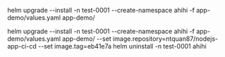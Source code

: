 helm upgrade --install -n test-0001 --create-namespace ahihi -f app-demo/values.yaml app-demo/

helm upgrade --install -n test-0001 --create-namespace ahihi -f app-demo/values.yaml app-demo/ --set image.repository=ntquan87/nodejs-app-ci-cd --set image.tag=eb41e7a
helm uninstall -n test-0001 ahihi
